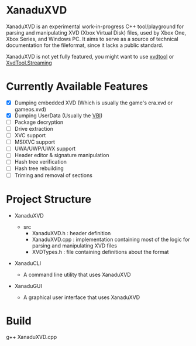 # XanaduXVD
XanaduXVD is an experimental work-in-progress C++ tool/playground for parsing and manipulating XVD (Xbox Virtual Disk) files, used by Xbox One, Xbox Series, and Windows PC. It aims to serve as a source of technical documentation for the fileformat, since it lacks a public standard.

XanaduXVD is not yet fully featured, you might want to use [xvdtool](https://github.com/emoose/xvdtool) or [XvdTool.Streaming](https://github.com/LukeFZ/XvdTool.Streaming)

# Currently Available Features

- [x] Dumping embedded XVD (Which is usually the game's era.xvd or gameos.xvd)
- [x] Dumping UserData (Usually the [VBI](https://xboxoneresearch.github.io/wiki/boot/vbi/))
- [ ] Package decryption
- [ ] Drive extraction
- [ ] XVC support
- [ ] MSIXVC support
- [ ] UWA/UWP/UWX support
- [ ] Header editor & signature manipulation
- [ ] Hash tree verification
- [ ] Hash tree rebuilding
- [ ] Triming and removal of sections

# Project Structure
- XanaduXVD
  - src
    - XanaduXVD.h : header definition 
    - XanaduXVD.cpp : implementation containing most of the logic for parsing and manipulating XVD files
    - XVDTypes.h : file containing definitions about the format
   
- XanaduCLI
  - A command line utility that uses XanaduXVD
 
- XanaduGUI
  - A graphical user interface that uses XanaduXVD
 
# Build
g++ XanaduXVD.cpp
